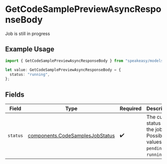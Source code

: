 # GetCodeSamplePreviewAsyncResponseBody

Job is still in progress

## Example Usage

```typescript
import { GetCodeSamplePreviewAsyncResponseBody } from "speakeasy/models/operations";

let value: GetCodeSamplePreviewAsyncResponseBody = {
  status: "running",
};
```

## Fields

| Field                                                                              | Type                                                                               | Required                                                                           | Description                                                                        |
| ---------------------------------------------------------------------------------- | ---------------------------------------------------------------------------------- | ---------------------------------------------------------------------------------- | ---------------------------------------------------------------------------------- |
| `status`                                                                           | [components.CodeSamplesJobStatus](../../models/components/codesamplesjobstatus.md) | :heavy_check_mark:                                                                 | The current status of the job. Possible values are `pending` or `running`.         |